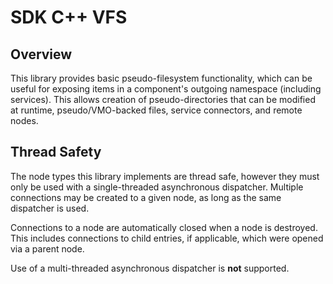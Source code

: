 # SDK C++ VFS

## Overview

This library provides basic pseudo-filesystem functionality, which can be useful
for exposing items in a component's outgoing namespace (including services).
This allows creation of pseudo-directories that can be modified at runtime,
pseudo/VMO-backed files, service connectors, and remote nodes.

## Thread Safety

The node types this library implements are thread safe, however they must only
be used with a single-threaded asynchronous dispatcher. Multiple connections
may be created to a given node, as long as the same dispatcher is used.

Connections to a node are automatically closed when a node is destroyed. This
includes connections to child entries, if applicable, which were opened via a
parent node.

Use of a multi-threaded asynchronous dispatcher is **not** supported.
